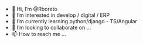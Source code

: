 - 👋 Hi, I’m @Rboreto
- 👀 I’m interested in develop / digital / ERP
- 🌱 I’m currently learning python/django - TS/Angular
- 💞️ I’m looking to collaborate on ...
- 📫 How to reach me ...

<!---
Rboreto/Rboreto is a ✨ special ✨ repository because its `README.md` (this file) appears on your GitHub profile.
You can click the Preview link to take a look at your changes.
--->
